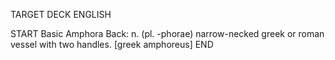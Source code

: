 TARGET DECK
ENGLISH

START
Basic
Amphora
Back: n. (pl. -phorae) narrow-necked greek or roman vessel with two handles. [greek amphoreus]
END
